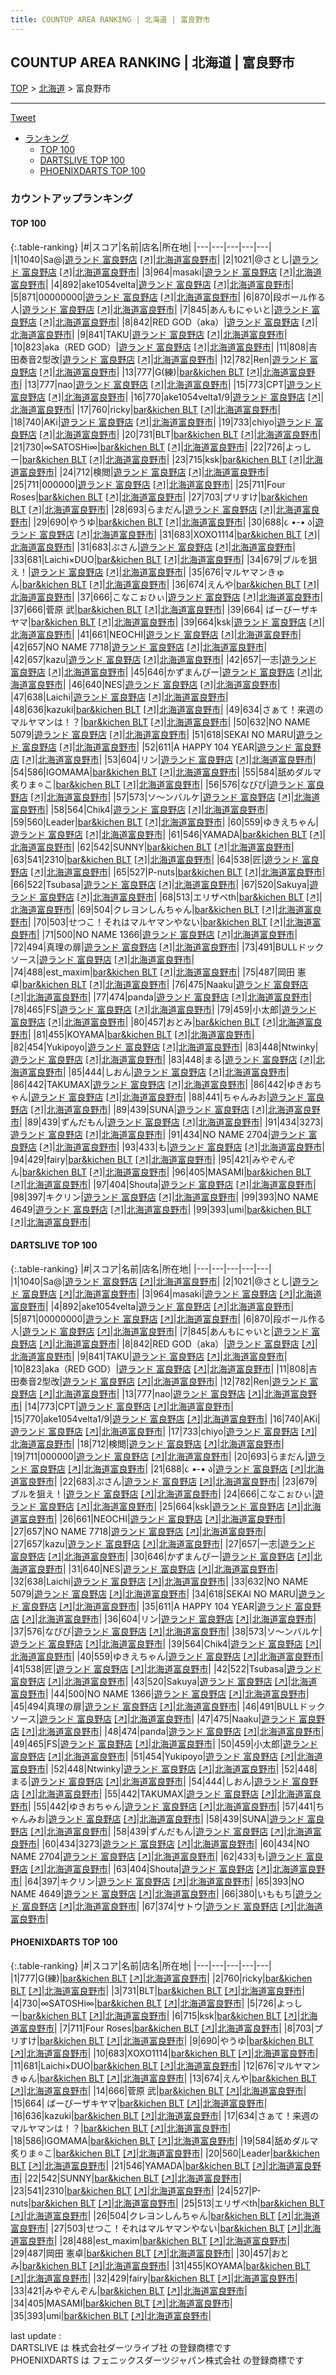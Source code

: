 ```yaml
---
title: COUNTUP AREA RANKING | 北海道 | 富良野市
---
```

## COUNTUP AREA RANKING | 北海道 | 富良野市

[TOP](/darts/rank/) > [北海道](/darts/rank/北海道/) > 富良野市

___

<a href="https://twitter.com/share?ref_src=twsrc%5Etfw" data-text="COUNTUP AREA RANKING | 北海道富良野市" class="twitter-share-button" data-hashtags="DARTSLIVE,PHOENIXDARTS,darts,ダーツ" data-show-count="false">Tweet</a>

* [ランキング](#カウントアップランキング)
    * [TOP 100](#top-100)
    * [DARTSLIVE TOP 100](#dartslive-top-100)
    * [PHOENIXDARTS TOP 100](#phoenixdarts-top-100)

### カウントアップランキング

#### TOP 100



{:.table-ranking}
|#|スコア|名前|店名|所在地|
|---|---|---|---|---|
|1|1040|<span class="rank-name-dl">Sa@</span>|<a href="/darts/rank/shops/1270241c1c98ce7f0d9b047a20a7ba1e.html">遊ランド 富良野店</a> <a href="https://search.dartslive.com/jp/shop/1270241c1c98ce7f0d9b047a20a7ba1e">[↗]</a>|<a href="/darts/rank/北海道/富良野市">北海道富良野市</a>|
|2|1021|<span class="rank-name-dl">@さとし</span>|<a href="/darts/rank/shops/1270241c1c98ce7f0d9b047a20a7ba1e.html">遊ランド 富良野店</a> <a href="https://search.dartslive.com/jp/shop/1270241c1c98ce7f0d9b047a20a7ba1e">[↗]</a>|<a href="/darts/rank/北海道/富良野市">北海道富良野市</a>|
|3|964|<span class="rank-name-dl">masaki</span>|<a href="/darts/rank/shops/1270241c1c98ce7f0d9b047a20a7ba1e.html">遊ランド 富良野店</a> <a href="https://search.dartslive.com/jp/shop/1270241c1c98ce7f0d9b047a20a7ba1e">[↗]</a>|<a href="/darts/rank/北海道/富良野市">北海道富良野市</a>|
|4|892|<span class="rank-name-dl">ake1054velta</span>|<a href="/darts/rank/shops/1270241c1c98ce7f0d9b047a20a7ba1e.html">遊ランド 富良野店</a> <a href="https://search.dartslive.com/jp/shop/1270241c1c98ce7f0d9b047a20a7ba1e">[↗]</a>|<a href="/darts/rank/北海道/富良野市">北海道富良野市</a>|
|5|871|<span class="rank-name-dl">00000000</span>|<a href="/darts/rank/shops/1270241c1c98ce7f0d9b047a20a7ba1e.html">遊ランド 富良野店</a> <a href="https://search.dartslive.com/jp/shop/1270241c1c98ce7f0d9b047a20a7ba1e">[↗]</a>|<a href="/darts/rank/北海道/富良野市">北海道富良野市</a>|
|6|870|<span class="rank-name-dl">段ボール作る人</span>|<a href="/darts/rank/shops/1270241c1c98ce7f0d9b047a20a7ba1e.html">遊ランド 富良野店</a> <a href="https://search.dartslive.com/jp/shop/1270241c1c98ce7f0d9b047a20a7ba1e">[↗]</a>|<a href="/darts/rank/北海道/富良野市">北海道富良野市</a>|
|7|845|<span class="rank-name-dl">あんもにゃいと</span>|<a href="/darts/rank/shops/1270241c1c98ce7f0d9b047a20a7ba1e.html">遊ランド 富良野店</a> <a href="https://search.dartslive.com/jp/shop/1270241c1c98ce7f0d9b047a20a7ba1e">[↗]</a>|<a href="/darts/rank/北海道/富良野市">北海道富良野市</a>|
|8|842|<span class="rank-name-dl">RED GOD（aka）</span>|<a href="/darts/rank/shops/1270241c1c98ce7f0d9b047a20a7ba1e.html">遊ランド 富良野店</a> <a href="https://search.dartslive.com/jp/shop/1270241c1c98ce7f0d9b047a20a7ba1e">[↗]</a>|<a href="/darts/rank/北海道/富良野市">北海道富良野市</a>|
|9|841|<span class="rank-name-dl">TAKU</span>|<a href="/darts/rank/shops/1270241c1c98ce7f0d9b047a20a7ba1e.html">遊ランド 富良野店</a> <a href="https://search.dartslive.com/jp/shop/1270241c1c98ce7f0d9b047a20a7ba1e">[↗]</a>|<a href="/darts/rank/北海道/富良野市">北海道富良野市</a>|
|10|823|<span class="rank-name-dl">aka（RED GOD）</span>|<a href="/darts/rank/shops/1270241c1c98ce7f0d9b047a20a7ba1e.html">遊ランド 富良野店</a> <a href="https://search.dartslive.com/jp/shop/1270241c1c98ce7f0d9b047a20a7ba1e">[↗]</a>|<a href="/darts/rank/北海道/富良野市">北海道富良野市</a>|
|11|808|<span class="rank-name-dl">吉田奏音2型改</span>|<a href="/darts/rank/shops/1270241c1c98ce7f0d9b047a20a7ba1e.html">遊ランド 富良野店</a> <a href="https://search.dartslive.com/jp/shop/1270241c1c98ce7f0d9b047a20a7ba1e">[↗]</a>|<a href="/darts/rank/北海道/富良野市">北海道富良野市</a>|
|12|782|<span class="rank-name-dl">Ren</span>|<a href="/darts/rank/shops/1270241c1c98ce7f0d9b047a20a7ba1e.html">遊ランド 富良野店</a> <a href="https://search.dartslive.com/jp/shop/1270241c1c98ce7f0d9b047a20a7ba1e">[↗]</a>|<a href="/darts/rank/北海道/富良野市">北海道富良野市</a>|
|13|777|<span class="rank-name-pd">G(練)</span>|<a href="/darts/rank/shops/10642.html">bar&kichen BLT</a> <a href="https://vs.phoenixdarts.com/jp/shop/shopDetailInfo/s_10642?s_seq=10642">[↗]</a>|<a href="/darts/rank/北海道/富良野市">北海道富良野市</a>|
|13|777|<span class="rank-name-dl">nao</span>|<a href="/darts/rank/shops/1270241c1c98ce7f0d9b047a20a7ba1e.html">遊ランド 富良野店</a> <a href="https://search.dartslive.com/jp/shop/1270241c1c98ce7f0d9b047a20a7ba1e">[↗]</a>|<a href="/darts/rank/北海道/富良野市">北海道富良野市</a>|
|15|773|<span class="rank-name-dl">CPT</span>|<a href="/darts/rank/shops/1270241c1c98ce7f0d9b047a20a7ba1e.html">遊ランド 富良野店</a> <a href="https://search.dartslive.com/jp/shop/1270241c1c98ce7f0d9b047a20a7ba1e">[↗]</a>|<a href="/darts/rank/北海道/富良野市">北海道富良野市</a>|
|16|770|<span class="rank-name-dl">ake1054velta1/9</span>|<a href="/darts/rank/shops/1270241c1c98ce7f0d9b047a20a7ba1e.html">遊ランド 富良野店</a> <a href="https://search.dartslive.com/jp/shop/1270241c1c98ce7f0d9b047a20a7ba1e">[↗]</a>|<a href="/darts/rank/北海道/富良野市">北海道富良野市</a>|
|17|760|<span class="rank-name-pd">ricky</span>|<a href="/darts/rank/shops/10642.html">bar&kichen BLT</a> <a href="https://vs.phoenixdarts.com/jp/shop/shopDetailInfo/s_10642?s_seq=10642">[↗]</a>|<a href="/darts/rank/北海道/富良野市">北海道富良野市</a>|
|18|740|<span class="rank-name-dl">AKi</span>|<a href="/darts/rank/shops/1270241c1c98ce7f0d9b047a20a7ba1e.html">遊ランド 富良野店</a> <a href="https://search.dartslive.com/jp/shop/1270241c1c98ce7f0d9b047a20a7ba1e">[↗]</a>|<a href="/darts/rank/北海道/富良野市">北海道富良野市</a>|
|19|733|<span class="rank-name-dl">chiyo</span>|<a href="/darts/rank/shops/1270241c1c98ce7f0d9b047a20a7ba1e.html">遊ランド 富良野店</a> <a href="https://search.dartslive.com/jp/shop/1270241c1c98ce7f0d9b047a20a7ba1e">[↗]</a>|<a href="/darts/rank/北海道/富良野市">北海道富良野市</a>|
|20|731|<span class="rank-name-pd">BLT</span>|<a href="/darts/rank/shops/10642.html">bar&kichen BLT</a> <a href="https://vs.phoenixdarts.com/jp/shop/shopDetailInfo/s_10642?s_seq=10642">[↗]</a>|<a href="/darts/rank/北海道/富良野市">北海道富良野市</a>|
|21|730|<span class="rank-name-pd">∞SATOSHi∞</span>|<a href="/darts/rank/shops/10642.html">bar&kichen BLT</a> <a href="https://vs.phoenixdarts.com/jp/shop/shopDetailInfo/s_10642?s_seq=10642">[↗]</a>|<a href="/darts/rank/北海道/富良野市">北海道富良野市</a>|
|22|726|<span class="rank-name-pd">よっしー</span>|<a href="/darts/rank/shops/10642.html">bar&kichen BLT</a> <a href="https://vs.phoenixdarts.com/jp/shop/shopDetailInfo/s_10642?s_seq=10642">[↗]</a>|<a href="/darts/rank/北海道/富良野市">北海道富良野市</a>|
|23|715|<span class="rank-name-pd">ksk</span>|<a href="/darts/rank/shops/10642.html">bar&kichen BLT</a> <a href="https://vs.phoenixdarts.com/jp/shop/shopDetailInfo/s_10642?s_seq=10642">[↗]</a>|<a href="/darts/rank/北海道/富良野市">北海道富良野市</a>|
|24|712|<span class="rank-name-dl">検閲</span>|<a href="/darts/rank/shops/1270241c1c98ce7f0d9b047a20a7ba1e.html">遊ランド 富良野店</a> <a href="https://search.dartslive.com/jp/shop/1270241c1c98ce7f0d9b047a20a7ba1e">[↗]</a>|<a href="/darts/rank/北海道/富良野市">北海道富良野市</a>|
|25|711|<span class="rank-name-dl">000000</span>|<a href="/darts/rank/shops/1270241c1c98ce7f0d9b047a20a7ba1e.html">遊ランド 富良野店</a> <a href="https://search.dartslive.com/jp/shop/1270241c1c98ce7f0d9b047a20a7ba1e">[↗]</a>|<a href="/darts/rank/北海道/富良野市">北海道富良野市</a>|
|25|711|<span class="rank-name-pd">Four Roses</span>|<a href="/darts/rank/shops/10642.html">bar&kichen BLT</a> <a href="https://vs.phoenixdarts.com/jp/shop/shopDetailInfo/s_10642?s_seq=10642">[↗]</a>|<a href="/darts/rank/北海道/富良野市">北海道富良野市</a>|
|27|703|<span class="rank-name-pd">プリすけ</span>|<a href="/darts/rank/shops/10642.html">bar&kichen BLT</a> <a href="https://vs.phoenixdarts.com/jp/shop/shopDetailInfo/s_10642?s_seq=10642">[↗]</a>|<a href="/darts/rank/北海道/富良野市">北海道富良野市</a>|
|28|693|<span class="rank-name-dl">らまだん</span>|<a href="/darts/rank/shops/1270241c1c98ce7f0d9b047a20a7ba1e.html">遊ランド 富良野店</a> <a href="https://search.dartslive.com/jp/shop/1270241c1c98ce7f0d9b047a20a7ba1e">[↗]</a>|<a href="/darts/rank/北海道/富良野市">北海道富良野市</a>|
|29|690|<span class="rank-name-pd">やうゆ</span>|<a href="/darts/rank/shops/10642.html">bar&kichen BLT</a> <a href="https://vs.phoenixdarts.com/jp/shop/shopDetailInfo/s_10642?s_seq=10642">[↗]</a>|<a href="/darts/rank/北海道/富良野市">北海道富良野市</a>|
|30|688|<span class="rank-name-dl">૮ •-• ა</span>|<a href="/darts/rank/shops/1270241c1c98ce7f0d9b047a20a7ba1e.html">遊ランド 富良野店</a> <a href="https://search.dartslive.com/jp/shop/1270241c1c98ce7f0d9b047a20a7ba1e">[↗]</a>|<a href="/darts/rank/北海道/富良野市">北海道富良野市</a>|
|31|683|<span class="rank-name-pd">XOXO1114</span>|<a href="/darts/rank/shops/10642.html">bar&kichen BLT</a> <a href="https://vs.phoenixdarts.com/jp/shop/shopDetailInfo/s_10642?s_seq=10642">[↗]</a>|<a href="/darts/rank/北海道/富良野市">北海道富良野市</a>|
|31|683|<span class="rank-name-dl">ぷさん</span>|<a href="/darts/rank/shops/1270241c1c98ce7f0d9b047a20a7ba1e.html">遊ランド 富良野店</a> <a href="https://search.dartslive.com/jp/shop/1270241c1c98ce7f0d9b047a20a7ba1e">[↗]</a>|<a href="/darts/rank/北海道/富良野市">北海道富良野市</a>|
|33|681|<span class="rank-name-pd">Laichi×DUO</span>|<a href="/darts/rank/shops/10642.html">bar&kichen BLT</a> <a href="https://vs.phoenixdarts.com/jp/shop/shopDetailInfo/s_10642?s_seq=10642">[↗]</a>|<a href="/darts/rank/北海道/富良野市">北海道富良野市</a>|
|34|679|<span class="rank-name-dl">ブルを狙え！</span>|<a href="/darts/rank/shops/1270241c1c98ce7f0d9b047a20a7ba1e.html">遊ランド 富良野店</a> <a href="https://search.dartslive.com/jp/shop/1270241c1c98ce7f0d9b047a20a7ba1e">[↗]</a>|<a href="/darts/rank/北海道/富良野市">北海道富良野市</a>|
|35|676|<span class="rank-name-pd">マルヤマンきゅん</span>|<a href="/darts/rank/shops/10642.html">bar&kichen BLT</a> <a href="https://vs.phoenixdarts.com/jp/shop/shopDetailInfo/s_10642?s_seq=10642">[↗]</a>|<a href="/darts/rank/北海道/富良野市">北海道富良野市</a>|
|36|674|<span class="rank-name-pd">えんや</span>|<a href="/darts/rank/shops/10642.html">bar&kichen BLT</a> <a href="https://vs.phoenixdarts.com/jp/shop/shopDetailInfo/s_10642?s_seq=10642">[↗]</a>|<a href="/darts/rank/北海道/富良野市">北海道富良野市</a>|
|37|666|<span class="rank-name-dl">こなこぉひぃ</span>|<a href="/darts/rank/shops/1270241c1c98ce7f0d9b047a20a7ba1e.html">遊ランド 富良野店</a> <a href="https://search.dartslive.com/jp/shop/1270241c1c98ce7f0d9b047a20a7ba1e">[↗]</a>|<a href="/darts/rank/北海道/富良野市">北海道富良野市</a>|
|37|666|<span class="rank-name-pd"><span class="pro-icon-pd"></span>菅原 武</span>|<a href="/darts/rank/shops/10642.html">bar&kichen BLT</a> <a href="https://vs.phoenixdarts.com/jp/shop/shopDetailInfo/s_10642?s_seq=10642">[↗]</a>|<a href="/darts/rank/北海道/富良野市">北海道富良野市</a>|
|39|664|<span class="rank-name-pd"> ばーびーザキヤマ</span>|<a href="/darts/rank/shops/10642.html">bar&kichen BLT</a> <a href="https://vs.phoenixdarts.com/jp/shop/shopDetailInfo/s_10642?s_seq=10642">[↗]</a>|<a href="/darts/rank/北海道/富良野市">北海道富良野市</a>|
|39|664|<span class="rank-name-dl">ksk</span>|<a href="/darts/rank/shops/1270241c1c98ce7f0d9b047a20a7ba1e.html">遊ランド 富良野店</a> <a href="https://search.dartslive.com/jp/shop/1270241c1c98ce7f0d9b047a20a7ba1e">[↗]</a>|<a href="/darts/rank/北海道/富良野市">北海道富良野市</a>|
|41|661|<span class="rank-name-dl">NEOCHI</span>|<a href="/darts/rank/shops/1270241c1c98ce7f0d9b047a20a7ba1e.html">遊ランド 富良野店</a> <a href="https://search.dartslive.com/jp/shop/1270241c1c98ce7f0d9b047a20a7ba1e">[↗]</a>|<a href="/darts/rank/北海道/富良野市">北海道富良野市</a>|
|42|657|<span class="rank-name-dl">NO NAME 7718</span>|<a href="/darts/rank/shops/1270241c1c98ce7f0d9b047a20a7ba1e.html">遊ランド 富良野店</a> <a href="https://search.dartslive.com/jp/shop/1270241c1c98ce7f0d9b047a20a7ba1e">[↗]</a>|<a href="/darts/rank/北海道/富良野市">北海道富良野市</a>|
|42|657|<span class="rank-name-dl">kazu</span>|<a href="/darts/rank/shops/1270241c1c98ce7f0d9b047a20a7ba1e.html">遊ランド 富良野店</a> <a href="https://search.dartslive.com/jp/shop/1270241c1c98ce7f0d9b047a20a7ba1e">[↗]</a>|<a href="/darts/rank/北海道/富良野市">北海道富良野市</a>|
|42|657|<span class="rank-name-dl">一志</span>|<a href="/darts/rank/shops/1270241c1c98ce7f0d9b047a20a7ba1e.html">遊ランド 富良野店</a> <a href="https://search.dartslive.com/jp/shop/1270241c1c98ce7f0d9b047a20a7ba1e">[↗]</a>|<a href="/darts/rank/北海道/富良野市">北海道富良野市</a>|
|45|646|<span class="rank-name-dl">かずまんぴー</span>|<a href="/darts/rank/shops/1270241c1c98ce7f0d9b047a20a7ba1e.html">遊ランド 富良野店</a> <a href="https://search.dartslive.com/jp/shop/1270241c1c98ce7f0d9b047a20a7ba1e">[↗]</a>|<a href="/darts/rank/北海道/富良野市">北海道富良野市</a>|
|46|640|<span class="rank-name-dl">NES</span>|<a href="/darts/rank/shops/1270241c1c98ce7f0d9b047a20a7ba1e.html">遊ランド 富良野店</a> <a href="https://search.dartslive.com/jp/shop/1270241c1c98ce7f0d9b047a20a7ba1e">[↗]</a>|<a href="/darts/rank/北海道/富良野市">北海道富良野市</a>|
|47|638|<span class="rank-name-dl">Laichi</span>|<a href="/darts/rank/shops/1270241c1c98ce7f0d9b047a20a7ba1e.html">遊ランド 富良野店</a> <a href="https://search.dartslive.com/jp/shop/1270241c1c98ce7f0d9b047a20a7ba1e">[↗]</a>|<a href="/darts/rank/北海道/富良野市">北海道富良野市</a>|
|48|636|<span class="rank-name-pd">kazuki</span>|<a href="/darts/rank/shops/10642.html">bar&kichen BLT</a> <a href="https://vs.phoenixdarts.com/jp/shop/shopDetailInfo/s_10642?s_seq=10642">[↗]</a>|<a href="/darts/rank/北海道/富良野市">北海道富良野市</a>|
|49|634|<span class="rank-name-pd">さぁて！来週のマルヤマンは！？</span>|<a href="/darts/rank/shops/10642.html">bar&kichen BLT</a> <a href="https://vs.phoenixdarts.com/jp/shop/shopDetailInfo/s_10642?s_seq=10642">[↗]</a>|<a href="/darts/rank/北海道/富良野市">北海道富良野市</a>|
|50|632|<span class="rank-name-dl">NO NAME 5079</span>|<a href="/darts/rank/shops/1270241c1c98ce7f0d9b047a20a7ba1e.html">遊ランド 富良野店</a> <a href="https://search.dartslive.com/jp/shop/1270241c1c98ce7f0d9b047a20a7ba1e">[↗]</a>|<a href="/darts/rank/北海道/富良野市">北海道富良野市</a>|
|51|618|<span class="rank-name-dl">SEKAI NO MARU</span>|<a href="/darts/rank/shops/1270241c1c98ce7f0d9b047a20a7ba1e.html">遊ランド 富良野店</a> <a href="https://search.dartslive.com/jp/shop/1270241c1c98ce7f0d9b047a20a7ba1e">[↗]</a>|<a href="/darts/rank/北海道/富良野市">北海道富良野市</a>|
|52|611|<span class="rank-name-dl">A HAPPY 104 YEAR</span>|<a href="/darts/rank/shops/1270241c1c98ce7f0d9b047a20a7ba1e.html">遊ランド 富良野店</a> <a href="https://search.dartslive.com/jp/shop/1270241c1c98ce7f0d9b047a20a7ba1e">[↗]</a>|<a href="/darts/rank/北海道/富良野市">北海道富良野市</a>|
|53|604|<span class="rank-name-dl">リン</span>|<a href="/darts/rank/shops/1270241c1c98ce7f0d9b047a20a7ba1e.html">遊ランド 富良野店</a> <a href="https://search.dartslive.com/jp/shop/1270241c1c98ce7f0d9b047a20a7ba1e">[↗]</a>|<a href="/darts/rank/北海道/富良野市">北海道富良野市</a>|
|54|586|<span class="rank-name-pd">IGOMAMA</span>|<a href="/darts/rank/shops/10642.html">bar&kichen BLT</a> <a href="https://vs.phoenixdarts.com/jp/shop/shopDetailInfo/s_10642?s_seq=10642">[↗]</a>|<a href="/darts/rank/北海道/富良野市">北海道富良野市</a>|
|55|584|<span class="rank-name-pd">舐めダルマ炙りま⚪︎こ</span>|<a href="/darts/rank/shops/10642.html">bar&kichen BLT</a> <a href="https://vs.phoenixdarts.com/jp/shop/shopDetailInfo/s_10642?s_seq=10642">[↗]</a>|<a href="/darts/rank/北海道/富良野市">北海道富良野市</a>|
|56|576|<span class="rank-name-dl">なびび</span>|<a href="/darts/rank/shops/1270241c1c98ce7f0d9b047a20a7ba1e.html">遊ランド 富良野店</a> <a href="https://search.dartslive.com/jp/shop/1270241c1c98ce7f0d9b047a20a7ba1e">[↗]</a>|<a href="/darts/rank/北海道/富良野市">北海道富良野市</a>|
|57|573|<span class="rank-name-dl">ソ～ンバルケ</span>|<a href="/darts/rank/shops/1270241c1c98ce7f0d9b047a20a7ba1e.html">遊ランド 富良野店</a> <a href="https://search.dartslive.com/jp/shop/1270241c1c98ce7f0d9b047a20a7ba1e">[↗]</a>|<a href="/darts/rank/北海道/富良野市">北海道富良野市</a>|
|58|564|<span class="rank-name-dl">Chik4</span>|<a href="/darts/rank/shops/1270241c1c98ce7f0d9b047a20a7ba1e.html">遊ランド 富良野店</a> <a href="https://search.dartslive.com/jp/shop/1270241c1c98ce7f0d9b047a20a7ba1e">[↗]</a>|<a href="/darts/rank/北海道/富良野市">北海道富良野市</a>|
|59|560|<span class="rank-name-pd">Leader</span>|<a href="/darts/rank/shops/10642.html">bar&kichen BLT</a> <a href="https://vs.phoenixdarts.com/jp/shop/shopDetailInfo/s_10642?s_seq=10642">[↗]</a>|<a href="/darts/rank/北海道/富良野市">北海道富良野市</a>|
|60|559|<span class="rank-name-dl">ゆきえちゃん</span>|<a href="/darts/rank/shops/1270241c1c98ce7f0d9b047a20a7ba1e.html">遊ランド 富良野店</a> <a href="https://search.dartslive.com/jp/shop/1270241c1c98ce7f0d9b047a20a7ba1e">[↗]</a>|<a href="/darts/rank/北海道/富良野市">北海道富良野市</a>|
|61|546|<span class="rank-name-pd">YAMADA</span>|<a href="/darts/rank/shops/10642.html">bar&kichen BLT</a> <a href="https://vs.phoenixdarts.com/jp/shop/shopDetailInfo/s_10642?s_seq=10642">[↗]</a>|<a href="/darts/rank/北海道/富良野市">北海道富良野市</a>|
|62|542|<span class="rank-name-pd">SUNNY</span>|<a href="/darts/rank/shops/10642.html">bar&kichen BLT</a> <a href="https://vs.phoenixdarts.com/jp/shop/shopDetailInfo/s_10642?s_seq=10642">[↗]</a>|<a href="/darts/rank/北海道/富良野市">北海道富良野市</a>|
|63|541|<span class="rank-name-pd">2310</span>|<a href="/darts/rank/shops/10642.html">bar&kichen BLT</a> <a href="https://vs.phoenixdarts.com/jp/shop/shopDetailInfo/s_10642?s_seq=10642">[↗]</a>|<a href="/darts/rank/北海道/富良野市">北海道富良野市</a>|
|64|538|<span class="rank-name-dl">匠</span>|<a href="/darts/rank/shops/1270241c1c98ce7f0d9b047a20a7ba1e.html">遊ランド 富良野店</a> <a href="https://search.dartslive.com/jp/shop/1270241c1c98ce7f0d9b047a20a7ba1e">[↗]</a>|<a href="/darts/rank/北海道/富良野市">北海道富良野市</a>|
|65|527|<span class="rank-name-pd">P-nuts</span>|<a href="/darts/rank/shops/10642.html">bar&kichen BLT</a> <a href="https://vs.phoenixdarts.com/jp/shop/shopDetailInfo/s_10642?s_seq=10642">[↗]</a>|<a href="/darts/rank/北海道/富良野市">北海道富良野市</a>|
|66|522|<span class="rank-name-dl">Tsubasa</span>|<a href="/darts/rank/shops/1270241c1c98ce7f0d9b047a20a7ba1e.html">遊ランド 富良野店</a> <a href="https://search.dartslive.com/jp/shop/1270241c1c98ce7f0d9b047a20a7ba1e">[↗]</a>|<a href="/darts/rank/北海道/富良野市">北海道富良野市</a>|
|67|520|<span class="rank-name-dl">Sakuya</span>|<a href="/darts/rank/shops/1270241c1c98ce7f0d9b047a20a7ba1e.html">遊ランド 富良野店</a> <a href="https://search.dartslive.com/jp/shop/1270241c1c98ce7f0d9b047a20a7ba1e">[↗]</a>|<a href="/darts/rank/北海道/富良野市">北海道富良野市</a>|
|68|513|<span class="rank-name-pd">エリザベth</span>|<a href="/darts/rank/shops/10642.html">bar&kichen BLT</a> <a href="https://vs.phoenixdarts.com/jp/shop/shopDetailInfo/s_10642?s_seq=10642">[↗]</a>|<a href="/darts/rank/北海道/富良野市">北海道富良野市</a>|
|69|504|<span class="rank-name-pd">クレヨンしんちゃん</span>|<a href="/darts/rank/shops/10642.html">bar&kichen BLT</a> <a href="https://vs.phoenixdarts.com/jp/shop/shopDetailInfo/s_10642?s_seq=10642">[↗]</a>|<a href="/darts/rank/北海道/富良野市">北海道富良野市</a>|
|70|503|<span class="rank-name-pd">せつこ！それはマルヤマンやない</span>|<a href="/darts/rank/shops/10642.html">bar&kichen BLT</a> <a href="https://vs.phoenixdarts.com/jp/shop/shopDetailInfo/s_10642?s_seq=10642">[↗]</a>|<a href="/darts/rank/北海道/富良野市">北海道富良野市</a>|
|71|500|<span class="rank-name-dl">NO NAME 1366</span>|<a href="/darts/rank/shops/1270241c1c98ce7f0d9b047a20a7ba1e.html">遊ランド 富良野店</a> <a href="https://search.dartslive.com/jp/shop/1270241c1c98ce7f0d9b047a20a7ba1e">[↗]</a>|<a href="/darts/rank/北海道/富良野市">北海道富良野市</a>|
|72|494|<span class="rank-name-dl">真理の扉</span>|<a href="/darts/rank/shops/1270241c1c98ce7f0d9b047a20a7ba1e.html">遊ランド 富良野店</a> <a href="https://search.dartslive.com/jp/shop/1270241c1c98ce7f0d9b047a20a7ba1e">[↗]</a>|<a href="/darts/rank/北海道/富良野市">北海道富良野市</a>|
|73|491|<span class="rank-name-dl">BULLドックソース</span>|<a href="/darts/rank/shops/1270241c1c98ce7f0d9b047a20a7ba1e.html">遊ランド 富良野店</a> <a href="https://search.dartslive.com/jp/shop/1270241c1c98ce7f0d9b047a20a7ba1e">[↗]</a>|<a href="/darts/rank/北海道/富良野市">北海道富良野市</a>|
|74|488|<span class="rank-name-pd">est_maxim</span>|<a href="/darts/rank/shops/10642.html">bar&kichen BLT</a> <a href="https://vs.phoenixdarts.com/jp/shop/shopDetailInfo/s_10642?s_seq=10642">[↗]</a>|<a href="/darts/rank/北海道/富良野市">北海道富良野市</a>|
|75|487|<span class="rank-name-pd"><span class="pro-icon-pd"></span>岡田 憲卓</span>|<a href="/darts/rank/shops/10642.html">bar&kichen BLT</a> <a href="https://vs.phoenixdarts.com/jp/shop/shopDetailInfo/s_10642?s_seq=10642">[↗]</a>|<a href="/darts/rank/北海道/富良野市">北海道富良野市</a>|
|76|475|<span class="rank-name-dl">Naaku</span>|<a href="/darts/rank/shops/1270241c1c98ce7f0d9b047a20a7ba1e.html">遊ランド 富良野店</a> <a href="https://search.dartslive.com/jp/shop/1270241c1c98ce7f0d9b047a20a7ba1e">[↗]</a>|<a href="/darts/rank/北海道/富良野市">北海道富良野市</a>|
|77|474|<span class="rank-name-dl">panda</span>|<a href="/darts/rank/shops/1270241c1c98ce7f0d9b047a20a7ba1e.html">遊ランド 富良野店</a> <a href="https://search.dartslive.com/jp/shop/1270241c1c98ce7f0d9b047a20a7ba1e">[↗]</a>|<a href="/darts/rank/北海道/富良野市">北海道富良野市</a>|
|78|465|<span class="rank-name-dl">FS</span>|<a href="/darts/rank/shops/1270241c1c98ce7f0d9b047a20a7ba1e.html">遊ランド 富良野店</a> <a href="https://search.dartslive.com/jp/shop/1270241c1c98ce7f0d9b047a20a7ba1e">[↗]</a>|<a href="/darts/rank/北海道/富良野市">北海道富良野市</a>|
|79|459|<span class="rank-name-dl">小太郎</span>|<a href="/darts/rank/shops/1270241c1c98ce7f0d9b047a20a7ba1e.html">遊ランド 富良野店</a> <a href="https://search.dartslive.com/jp/shop/1270241c1c98ce7f0d9b047a20a7ba1e">[↗]</a>|<a href="/darts/rank/北海道/富良野市">北海道富良野市</a>|
|80|457|<span class="rank-name-pd">おとみ</span>|<a href="/darts/rank/shops/10642.html">bar&kichen BLT</a> <a href="https://vs.phoenixdarts.com/jp/shop/shopDetailInfo/s_10642?s_seq=10642">[↗]</a>|<a href="/darts/rank/北海道/富良野市">北海道富良野市</a>|
|81|455|<span class="rank-name-pd">KOYAMA</span>|<a href="/darts/rank/shops/10642.html">bar&kichen BLT</a> <a href="https://vs.phoenixdarts.com/jp/shop/shopDetailInfo/s_10642?s_seq=10642">[↗]</a>|<a href="/darts/rank/北海道/富良野市">北海道富良野市</a>|
|82|454|<span class="rank-name-dl">Yukipoyo</span>|<a href="/darts/rank/shops/1270241c1c98ce7f0d9b047a20a7ba1e.html">遊ランド 富良野店</a> <a href="https://search.dartslive.com/jp/shop/1270241c1c98ce7f0d9b047a20a7ba1e">[↗]</a>|<a href="/darts/rank/北海道/富良野市">北海道富良野市</a>|
|83|448|<span class="rank-name-dl">Ntwinky</span>|<a href="/darts/rank/shops/1270241c1c98ce7f0d9b047a20a7ba1e.html">遊ランド 富良野店</a> <a href="https://search.dartslive.com/jp/shop/1270241c1c98ce7f0d9b047a20a7ba1e">[↗]</a>|<a href="/darts/rank/北海道/富良野市">北海道富良野市</a>|
|83|448|<span class="rank-name-dl">まる</span>|<a href="/darts/rank/shops/1270241c1c98ce7f0d9b047a20a7ba1e.html">遊ランド 富良野店</a> <a href="https://search.dartslive.com/jp/shop/1270241c1c98ce7f0d9b047a20a7ba1e">[↗]</a>|<a href="/darts/rank/北海道/富良野市">北海道富良野市</a>|
|85|444|<span class="rank-name-dl">しおん</span>|<a href="/darts/rank/shops/1270241c1c98ce7f0d9b047a20a7ba1e.html">遊ランド 富良野店</a> <a href="https://search.dartslive.com/jp/shop/1270241c1c98ce7f0d9b047a20a7ba1e">[↗]</a>|<a href="/darts/rank/北海道/富良野市">北海道富良野市</a>|
|86|442|<span class="rank-name-dl">TAKUMAX</span>|<a href="/darts/rank/shops/1270241c1c98ce7f0d9b047a20a7ba1e.html">遊ランド 富良野店</a> <a href="https://search.dartslive.com/jp/shop/1270241c1c98ce7f0d9b047a20a7ba1e">[↗]</a>|<a href="/darts/rank/北海道/富良野市">北海道富良野市</a>|
|86|442|<span class="rank-name-dl">ゆきおちゃん</span>|<a href="/darts/rank/shops/1270241c1c98ce7f0d9b047a20a7ba1e.html">遊ランド 富良野店</a> <a href="https://search.dartslive.com/jp/shop/1270241c1c98ce7f0d9b047a20a7ba1e">[↗]</a>|<a href="/darts/rank/北海道/富良野市">北海道富良野市</a>|
|88|441|<span class="rank-name-dl">ちゃんみお</span>|<a href="/darts/rank/shops/1270241c1c98ce7f0d9b047a20a7ba1e.html">遊ランド 富良野店</a> <a href="https://search.dartslive.com/jp/shop/1270241c1c98ce7f0d9b047a20a7ba1e">[↗]</a>|<a href="/darts/rank/北海道/富良野市">北海道富良野市</a>|
|89|439|<span class="rank-name-dl">SUNA</span>|<a href="/darts/rank/shops/1270241c1c98ce7f0d9b047a20a7ba1e.html">遊ランド 富良野店</a> <a href="https://search.dartslive.com/jp/shop/1270241c1c98ce7f0d9b047a20a7ba1e">[↗]</a>|<a href="/darts/rank/北海道/富良野市">北海道富良野市</a>|
|89|439|<span class="rank-name-dl">ずんだもん</span>|<a href="/darts/rank/shops/1270241c1c98ce7f0d9b047a20a7ba1e.html">遊ランド 富良野店</a> <a href="https://search.dartslive.com/jp/shop/1270241c1c98ce7f0d9b047a20a7ba1e">[↗]</a>|<a href="/darts/rank/北海道/富良野市">北海道富良野市</a>|
|91|434|<span class="rank-name-dl">3273</span>|<a href="/darts/rank/shops/1270241c1c98ce7f0d9b047a20a7ba1e.html">遊ランド 富良野店</a> <a href="https://search.dartslive.com/jp/shop/1270241c1c98ce7f0d9b047a20a7ba1e">[↗]</a>|<a href="/darts/rank/北海道/富良野市">北海道富良野市</a>|
|91|434|<span class="rank-name-dl">NO NAME 2704</span>|<a href="/darts/rank/shops/1270241c1c98ce7f0d9b047a20a7ba1e.html">遊ランド 富良野店</a> <a href="https://search.dartslive.com/jp/shop/1270241c1c98ce7f0d9b047a20a7ba1e">[↗]</a>|<a href="/darts/rank/北海道/富良野市">北海道富良野市</a>|
|93|433|<span class="rank-name-dl">も</span>|<a href="/darts/rank/shops/1270241c1c98ce7f0d9b047a20a7ba1e.html">遊ランド 富良野店</a> <a href="https://search.dartslive.com/jp/shop/1270241c1c98ce7f0d9b047a20a7ba1e">[↗]</a>|<a href="/darts/rank/北海道/富良野市">北海道富良野市</a>|
|94|429|<span class="rank-name-pd">fairy</span>|<a href="/darts/rank/shops/10642.html">bar&kichen BLT</a> <a href="https://vs.phoenixdarts.com/jp/shop/shopDetailInfo/s_10642?s_seq=10642">[↗]</a>|<a href="/darts/rank/北海道/富良野市">北海道富良野市</a>|
|95|421|<span class="rank-name-pd">みやぞんぞん</span>|<a href="/darts/rank/shops/10642.html">bar&kichen BLT</a> <a href="https://vs.phoenixdarts.com/jp/shop/shopDetailInfo/s_10642?s_seq=10642">[↗]</a>|<a href="/darts/rank/北海道/富良野市">北海道富良野市</a>|
|96|405|<span class="rank-name-pd">MASAMI</span>|<a href="/darts/rank/shops/10642.html">bar&kichen BLT</a> <a href="https://vs.phoenixdarts.com/jp/shop/shopDetailInfo/s_10642?s_seq=10642">[↗]</a>|<a href="/darts/rank/北海道/富良野市">北海道富良野市</a>|
|97|404|<span class="rank-name-dl">Shouta</span>|<a href="/darts/rank/shops/1270241c1c98ce7f0d9b047a20a7ba1e.html">遊ランド 富良野店</a> <a href="https://search.dartslive.com/jp/shop/1270241c1c98ce7f0d9b047a20a7ba1e">[↗]</a>|<a href="/darts/rank/北海道/富良野市">北海道富良野市</a>|
|98|397|<span class="rank-name-dl">キクリン</span>|<a href="/darts/rank/shops/1270241c1c98ce7f0d9b047a20a7ba1e.html">遊ランド 富良野店</a> <a href="https://search.dartslive.com/jp/shop/1270241c1c98ce7f0d9b047a20a7ba1e">[↗]</a>|<a href="/darts/rank/北海道/富良野市">北海道富良野市</a>|
|99|393|<span class="rank-name-dl">NO NAME 4649</span>|<a href="/darts/rank/shops/1270241c1c98ce7f0d9b047a20a7ba1e.html">遊ランド 富良野店</a> <a href="https://search.dartslive.com/jp/shop/1270241c1c98ce7f0d9b047a20a7ba1e">[↗]</a>|<a href="/darts/rank/北海道/富良野市">北海道富良野市</a>|
|99|393|<span class="rank-name-pd">umi</span>|<a href="/darts/rank/shops/10642.html">bar&kichen BLT</a> <a href="https://vs.phoenixdarts.com/jp/shop/shopDetailInfo/s_10642?s_seq=10642">[↗]</a>|<a href="/darts/rank/北海道/富良野市">北海道富良野市</a>|


#### DARTSLIVE TOP 100



{:.table-ranking}
|#|スコア|名前|店名|所在地|
|---|---|---|---|---|
|1|1040|<span class="rank-name-dl">Sa@</span>|<a href="/darts/rank/shops/1270241c1c98ce7f0d9b047a20a7ba1e.html">遊ランド 富良野店</a> <a href="https://search.dartslive.com/jp/shop/1270241c1c98ce7f0d9b047a20a7ba1e">[↗]</a>|<a href="/darts/rank/北海道/富良野市">北海道富良野市</a>|
|2|1021|<span class="rank-name-dl">@さとし</span>|<a href="/darts/rank/shops/1270241c1c98ce7f0d9b047a20a7ba1e.html">遊ランド 富良野店</a> <a href="https://search.dartslive.com/jp/shop/1270241c1c98ce7f0d9b047a20a7ba1e">[↗]</a>|<a href="/darts/rank/北海道/富良野市">北海道富良野市</a>|
|3|964|<span class="rank-name-dl">masaki</span>|<a href="/darts/rank/shops/1270241c1c98ce7f0d9b047a20a7ba1e.html">遊ランド 富良野店</a> <a href="https://search.dartslive.com/jp/shop/1270241c1c98ce7f0d9b047a20a7ba1e">[↗]</a>|<a href="/darts/rank/北海道/富良野市">北海道富良野市</a>|
|4|892|<span class="rank-name-dl">ake1054velta</span>|<a href="/darts/rank/shops/1270241c1c98ce7f0d9b047a20a7ba1e.html">遊ランド 富良野店</a> <a href="https://search.dartslive.com/jp/shop/1270241c1c98ce7f0d9b047a20a7ba1e">[↗]</a>|<a href="/darts/rank/北海道/富良野市">北海道富良野市</a>|
|5|871|<span class="rank-name-dl">00000000</span>|<a href="/darts/rank/shops/1270241c1c98ce7f0d9b047a20a7ba1e.html">遊ランド 富良野店</a> <a href="https://search.dartslive.com/jp/shop/1270241c1c98ce7f0d9b047a20a7ba1e">[↗]</a>|<a href="/darts/rank/北海道/富良野市">北海道富良野市</a>|
|6|870|<span class="rank-name-dl">段ボール作る人</span>|<a href="/darts/rank/shops/1270241c1c98ce7f0d9b047a20a7ba1e.html">遊ランド 富良野店</a> <a href="https://search.dartslive.com/jp/shop/1270241c1c98ce7f0d9b047a20a7ba1e">[↗]</a>|<a href="/darts/rank/北海道/富良野市">北海道富良野市</a>|
|7|845|<span class="rank-name-dl">あんもにゃいと</span>|<a href="/darts/rank/shops/1270241c1c98ce7f0d9b047a20a7ba1e.html">遊ランド 富良野店</a> <a href="https://search.dartslive.com/jp/shop/1270241c1c98ce7f0d9b047a20a7ba1e">[↗]</a>|<a href="/darts/rank/北海道/富良野市">北海道富良野市</a>|
|8|842|<span class="rank-name-dl">RED GOD（aka）</span>|<a href="/darts/rank/shops/1270241c1c98ce7f0d9b047a20a7ba1e.html">遊ランド 富良野店</a> <a href="https://search.dartslive.com/jp/shop/1270241c1c98ce7f0d9b047a20a7ba1e">[↗]</a>|<a href="/darts/rank/北海道/富良野市">北海道富良野市</a>|
|9|841|<span class="rank-name-dl">TAKU</span>|<a href="/darts/rank/shops/1270241c1c98ce7f0d9b047a20a7ba1e.html">遊ランド 富良野店</a> <a href="https://search.dartslive.com/jp/shop/1270241c1c98ce7f0d9b047a20a7ba1e">[↗]</a>|<a href="/darts/rank/北海道/富良野市">北海道富良野市</a>|
|10|823|<span class="rank-name-dl">aka（RED GOD）</span>|<a href="/darts/rank/shops/1270241c1c98ce7f0d9b047a20a7ba1e.html">遊ランド 富良野店</a> <a href="https://search.dartslive.com/jp/shop/1270241c1c98ce7f0d9b047a20a7ba1e">[↗]</a>|<a href="/darts/rank/北海道/富良野市">北海道富良野市</a>|
|11|808|<span class="rank-name-dl">吉田奏音2型改</span>|<a href="/darts/rank/shops/1270241c1c98ce7f0d9b047a20a7ba1e.html">遊ランド 富良野店</a> <a href="https://search.dartslive.com/jp/shop/1270241c1c98ce7f0d9b047a20a7ba1e">[↗]</a>|<a href="/darts/rank/北海道/富良野市">北海道富良野市</a>|
|12|782|<span class="rank-name-dl">Ren</span>|<a href="/darts/rank/shops/1270241c1c98ce7f0d9b047a20a7ba1e.html">遊ランド 富良野店</a> <a href="https://search.dartslive.com/jp/shop/1270241c1c98ce7f0d9b047a20a7ba1e">[↗]</a>|<a href="/darts/rank/北海道/富良野市">北海道富良野市</a>|
|13|777|<span class="rank-name-dl">nao</span>|<a href="/darts/rank/shops/1270241c1c98ce7f0d9b047a20a7ba1e.html">遊ランド 富良野店</a> <a href="https://search.dartslive.com/jp/shop/1270241c1c98ce7f0d9b047a20a7ba1e">[↗]</a>|<a href="/darts/rank/北海道/富良野市">北海道富良野市</a>|
|14|773|<span class="rank-name-dl">CPT</span>|<a href="/darts/rank/shops/1270241c1c98ce7f0d9b047a20a7ba1e.html">遊ランド 富良野店</a> <a href="https://search.dartslive.com/jp/shop/1270241c1c98ce7f0d9b047a20a7ba1e">[↗]</a>|<a href="/darts/rank/北海道/富良野市">北海道富良野市</a>|
|15|770|<span class="rank-name-dl">ake1054velta1/9</span>|<a href="/darts/rank/shops/1270241c1c98ce7f0d9b047a20a7ba1e.html">遊ランド 富良野店</a> <a href="https://search.dartslive.com/jp/shop/1270241c1c98ce7f0d9b047a20a7ba1e">[↗]</a>|<a href="/darts/rank/北海道/富良野市">北海道富良野市</a>|
|16|740|<span class="rank-name-dl">AKi</span>|<a href="/darts/rank/shops/1270241c1c98ce7f0d9b047a20a7ba1e.html">遊ランド 富良野店</a> <a href="https://search.dartslive.com/jp/shop/1270241c1c98ce7f0d9b047a20a7ba1e">[↗]</a>|<a href="/darts/rank/北海道/富良野市">北海道富良野市</a>|
|17|733|<span class="rank-name-dl">chiyo</span>|<a href="/darts/rank/shops/1270241c1c98ce7f0d9b047a20a7ba1e.html">遊ランド 富良野店</a> <a href="https://search.dartslive.com/jp/shop/1270241c1c98ce7f0d9b047a20a7ba1e">[↗]</a>|<a href="/darts/rank/北海道/富良野市">北海道富良野市</a>|
|18|712|<span class="rank-name-dl">検閲</span>|<a href="/darts/rank/shops/1270241c1c98ce7f0d9b047a20a7ba1e.html">遊ランド 富良野店</a> <a href="https://search.dartslive.com/jp/shop/1270241c1c98ce7f0d9b047a20a7ba1e">[↗]</a>|<a href="/darts/rank/北海道/富良野市">北海道富良野市</a>|
|19|711|<span class="rank-name-dl">000000</span>|<a href="/darts/rank/shops/1270241c1c98ce7f0d9b047a20a7ba1e.html">遊ランド 富良野店</a> <a href="https://search.dartslive.com/jp/shop/1270241c1c98ce7f0d9b047a20a7ba1e">[↗]</a>|<a href="/darts/rank/北海道/富良野市">北海道富良野市</a>|
|20|693|<span class="rank-name-dl">らまだん</span>|<a href="/darts/rank/shops/1270241c1c98ce7f0d9b047a20a7ba1e.html">遊ランド 富良野店</a> <a href="https://search.dartslive.com/jp/shop/1270241c1c98ce7f0d9b047a20a7ba1e">[↗]</a>|<a href="/darts/rank/北海道/富良野市">北海道富良野市</a>|
|21|688|<span class="rank-name-dl">૮ •-• ა</span>|<a href="/darts/rank/shops/1270241c1c98ce7f0d9b047a20a7ba1e.html">遊ランド 富良野店</a> <a href="https://search.dartslive.com/jp/shop/1270241c1c98ce7f0d9b047a20a7ba1e">[↗]</a>|<a href="/darts/rank/北海道/富良野市">北海道富良野市</a>|
|22|683|<span class="rank-name-dl">ぷさん</span>|<a href="/darts/rank/shops/1270241c1c98ce7f0d9b047a20a7ba1e.html">遊ランド 富良野店</a> <a href="https://search.dartslive.com/jp/shop/1270241c1c98ce7f0d9b047a20a7ba1e">[↗]</a>|<a href="/darts/rank/北海道/富良野市">北海道富良野市</a>|
|23|679|<span class="rank-name-dl">ブルを狙え！</span>|<a href="/darts/rank/shops/1270241c1c98ce7f0d9b047a20a7ba1e.html">遊ランド 富良野店</a> <a href="https://search.dartslive.com/jp/shop/1270241c1c98ce7f0d9b047a20a7ba1e">[↗]</a>|<a href="/darts/rank/北海道/富良野市">北海道富良野市</a>|
|24|666|<span class="rank-name-dl">こなこぉひぃ</span>|<a href="/darts/rank/shops/1270241c1c98ce7f0d9b047a20a7ba1e.html">遊ランド 富良野店</a> <a href="https://search.dartslive.com/jp/shop/1270241c1c98ce7f0d9b047a20a7ba1e">[↗]</a>|<a href="/darts/rank/北海道/富良野市">北海道富良野市</a>|
|25|664|<span class="rank-name-dl">ksk</span>|<a href="/darts/rank/shops/1270241c1c98ce7f0d9b047a20a7ba1e.html">遊ランド 富良野店</a> <a href="https://search.dartslive.com/jp/shop/1270241c1c98ce7f0d9b047a20a7ba1e">[↗]</a>|<a href="/darts/rank/北海道/富良野市">北海道富良野市</a>|
|26|661|<span class="rank-name-dl">NEOCHI</span>|<a href="/darts/rank/shops/1270241c1c98ce7f0d9b047a20a7ba1e.html">遊ランド 富良野店</a> <a href="https://search.dartslive.com/jp/shop/1270241c1c98ce7f0d9b047a20a7ba1e">[↗]</a>|<a href="/darts/rank/北海道/富良野市">北海道富良野市</a>|
|27|657|<span class="rank-name-dl">NO NAME 7718</span>|<a href="/darts/rank/shops/1270241c1c98ce7f0d9b047a20a7ba1e.html">遊ランド 富良野店</a> <a href="https://search.dartslive.com/jp/shop/1270241c1c98ce7f0d9b047a20a7ba1e">[↗]</a>|<a href="/darts/rank/北海道/富良野市">北海道富良野市</a>|
|27|657|<span class="rank-name-dl">kazu</span>|<a href="/darts/rank/shops/1270241c1c98ce7f0d9b047a20a7ba1e.html">遊ランド 富良野店</a> <a href="https://search.dartslive.com/jp/shop/1270241c1c98ce7f0d9b047a20a7ba1e">[↗]</a>|<a href="/darts/rank/北海道/富良野市">北海道富良野市</a>|
|27|657|<span class="rank-name-dl">一志</span>|<a href="/darts/rank/shops/1270241c1c98ce7f0d9b047a20a7ba1e.html">遊ランド 富良野店</a> <a href="https://search.dartslive.com/jp/shop/1270241c1c98ce7f0d9b047a20a7ba1e">[↗]</a>|<a href="/darts/rank/北海道/富良野市">北海道富良野市</a>|
|30|646|<span class="rank-name-dl">かずまんぴー</span>|<a href="/darts/rank/shops/1270241c1c98ce7f0d9b047a20a7ba1e.html">遊ランド 富良野店</a> <a href="https://search.dartslive.com/jp/shop/1270241c1c98ce7f0d9b047a20a7ba1e">[↗]</a>|<a href="/darts/rank/北海道/富良野市">北海道富良野市</a>|
|31|640|<span class="rank-name-dl">NES</span>|<a href="/darts/rank/shops/1270241c1c98ce7f0d9b047a20a7ba1e.html">遊ランド 富良野店</a> <a href="https://search.dartslive.com/jp/shop/1270241c1c98ce7f0d9b047a20a7ba1e">[↗]</a>|<a href="/darts/rank/北海道/富良野市">北海道富良野市</a>|
|32|638|<span class="rank-name-dl">Laichi</span>|<a href="/darts/rank/shops/1270241c1c98ce7f0d9b047a20a7ba1e.html">遊ランド 富良野店</a> <a href="https://search.dartslive.com/jp/shop/1270241c1c98ce7f0d9b047a20a7ba1e">[↗]</a>|<a href="/darts/rank/北海道/富良野市">北海道富良野市</a>|
|33|632|<span class="rank-name-dl">NO NAME 5079</span>|<a href="/darts/rank/shops/1270241c1c98ce7f0d9b047a20a7ba1e.html">遊ランド 富良野店</a> <a href="https://search.dartslive.com/jp/shop/1270241c1c98ce7f0d9b047a20a7ba1e">[↗]</a>|<a href="/darts/rank/北海道/富良野市">北海道富良野市</a>|
|34|618|<span class="rank-name-dl">SEKAI NO MARU</span>|<a href="/darts/rank/shops/1270241c1c98ce7f0d9b047a20a7ba1e.html">遊ランド 富良野店</a> <a href="https://search.dartslive.com/jp/shop/1270241c1c98ce7f0d9b047a20a7ba1e">[↗]</a>|<a href="/darts/rank/北海道/富良野市">北海道富良野市</a>|
|35|611|<span class="rank-name-dl">A HAPPY 104 YEAR</span>|<a href="/darts/rank/shops/1270241c1c98ce7f0d9b047a20a7ba1e.html">遊ランド 富良野店</a> <a href="https://search.dartslive.com/jp/shop/1270241c1c98ce7f0d9b047a20a7ba1e">[↗]</a>|<a href="/darts/rank/北海道/富良野市">北海道富良野市</a>|
|36|604|<span class="rank-name-dl">リン</span>|<a href="/darts/rank/shops/1270241c1c98ce7f0d9b047a20a7ba1e.html">遊ランド 富良野店</a> <a href="https://search.dartslive.com/jp/shop/1270241c1c98ce7f0d9b047a20a7ba1e">[↗]</a>|<a href="/darts/rank/北海道/富良野市">北海道富良野市</a>|
|37|576|<span class="rank-name-dl">なびび</span>|<a href="/darts/rank/shops/1270241c1c98ce7f0d9b047a20a7ba1e.html">遊ランド 富良野店</a> <a href="https://search.dartslive.com/jp/shop/1270241c1c98ce7f0d9b047a20a7ba1e">[↗]</a>|<a href="/darts/rank/北海道/富良野市">北海道富良野市</a>|
|38|573|<span class="rank-name-dl">ソ～ンバルケ</span>|<a href="/darts/rank/shops/1270241c1c98ce7f0d9b047a20a7ba1e.html">遊ランド 富良野店</a> <a href="https://search.dartslive.com/jp/shop/1270241c1c98ce7f0d9b047a20a7ba1e">[↗]</a>|<a href="/darts/rank/北海道/富良野市">北海道富良野市</a>|
|39|564|<span class="rank-name-dl">Chik4</span>|<a href="/darts/rank/shops/1270241c1c98ce7f0d9b047a20a7ba1e.html">遊ランド 富良野店</a> <a href="https://search.dartslive.com/jp/shop/1270241c1c98ce7f0d9b047a20a7ba1e">[↗]</a>|<a href="/darts/rank/北海道/富良野市">北海道富良野市</a>|
|40|559|<span class="rank-name-dl">ゆきえちゃん</span>|<a href="/darts/rank/shops/1270241c1c98ce7f0d9b047a20a7ba1e.html">遊ランド 富良野店</a> <a href="https://search.dartslive.com/jp/shop/1270241c1c98ce7f0d9b047a20a7ba1e">[↗]</a>|<a href="/darts/rank/北海道/富良野市">北海道富良野市</a>|
|41|538|<span class="rank-name-dl">匠</span>|<a href="/darts/rank/shops/1270241c1c98ce7f0d9b047a20a7ba1e.html">遊ランド 富良野店</a> <a href="https://search.dartslive.com/jp/shop/1270241c1c98ce7f0d9b047a20a7ba1e">[↗]</a>|<a href="/darts/rank/北海道/富良野市">北海道富良野市</a>|
|42|522|<span class="rank-name-dl">Tsubasa</span>|<a href="/darts/rank/shops/1270241c1c98ce7f0d9b047a20a7ba1e.html">遊ランド 富良野店</a> <a href="https://search.dartslive.com/jp/shop/1270241c1c98ce7f0d9b047a20a7ba1e">[↗]</a>|<a href="/darts/rank/北海道/富良野市">北海道富良野市</a>|
|43|520|<span class="rank-name-dl">Sakuya</span>|<a href="/darts/rank/shops/1270241c1c98ce7f0d9b047a20a7ba1e.html">遊ランド 富良野店</a> <a href="https://search.dartslive.com/jp/shop/1270241c1c98ce7f0d9b047a20a7ba1e">[↗]</a>|<a href="/darts/rank/北海道/富良野市">北海道富良野市</a>|
|44|500|<span class="rank-name-dl">NO NAME 1366</span>|<a href="/darts/rank/shops/1270241c1c98ce7f0d9b047a20a7ba1e.html">遊ランド 富良野店</a> <a href="https://search.dartslive.com/jp/shop/1270241c1c98ce7f0d9b047a20a7ba1e">[↗]</a>|<a href="/darts/rank/北海道/富良野市">北海道富良野市</a>|
|45|494|<span class="rank-name-dl">真理の扉</span>|<a href="/darts/rank/shops/1270241c1c98ce7f0d9b047a20a7ba1e.html">遊ランド 富良野店</a> <a href="https://search.dartslive.com/jp/shop/1270241c1c98ce7f0d9b047a20a7ba1e">[↗]</a>|<a href="/darts/rank/北海道/富良野市">北海道富良野市</a>|
|46|491|<span class="rank-name-dl">BULLドックソース</span>|<a href="/darts/rank/shops/1270241c1c98ce7f0d9b047a20a7ba1e.html">遊ランド 富良野店</a> <a href="https://search.dartslive.com/jp/shop/1270241c1c98ce7f0d9b047a20a7ba1e">[↗]</a>|<a href="/darts/rank/北海道/富良野市">北海道富良野市</a>|
|47|475|<span class="rank-name-dl">Naaku</span>|<a href="/darts/rank/shops/1270241c1c98ce7f0d9b047a20a7ba1e.html">遊ランド 富良野店</a> <a href="https://search.dartslive.com/jp/shop/1270241c1c98ce7f0d9b047a20a7ba1e">[↗]</a>|<a href="/darts/rank/北海道/富良野市">北海道富良野市</a>|
|48|474|<span class="rank-name-dl">panda</span>|<a href="/darts/rank/shops/1270241c1c98ce7f0d9b047a20a7ba1e.html">遊ランド 富良野店</a> <a href="https://search.dartslive.com/jp/shop/1270241c1c98ce7f0d9b047a20a7ba1e">[↗]</a>|<a href="/darts/rank/北海道/富良野市">北海道富良野市</a>|
|49|465|<span class="rank-name-dl">FS</span>|<a href="/darts/rank/shops/1270241c1c98ce7f0d9b047a20a7ba1e.html">遊ランド 富良野店</a> <a href="https://search.dartslive.com/jp/shop/1270241c1c98ce7f0d9b047a20a7ba1e">[↗]</a>|<a href="/darts/rank/北海道/富良野市">北海道富良野市</a>|
|50|459|<span class="rank-name-dl">小太郎</span>|<a href="/darts/rank/shops/1270241c1c98ce7f0d9b047a20a7ba1e.html">遊ランド 富良野店</a> <a href="https://search.dartslive.com/jp/shop/1270241c1c98ce7f0d9b047a20a7ba1e">[↗]</a>|<a href="/darts/rank/北海道/富良野市">北海道富良野市</a>|
|51|454|<span class="rank-name-dl">Yukipoyo</span>|<a href="/darts/rank/shops/1270241c1c98ce7f0d9b047a20a7ba1e.html">遊ランド 富良野店</a> <a href="https://search.dartslive.com/jp/shop/1270241c1c98ce7f0d9b047a20a7ba1e">[↗]</a>|<a href="/darts/rank/北海道/富良野市">北海道富良野市</a>|
|52|448|<span class="rank-name-dl">Ntwinky</span>|<a href="/darts/rank/shops/1270241c1c98ce7f0d9b047a20a7ba1e.html">遊ランド 富良野店</a> <a href="https://search.dartslive.com/jp/shop/1270241c1c98ce7f0d9b047a20a7ba1e">[↗]</a>|<a href="/darts/rank/北海道/富良野市">北海道富良野市</a>|
|52|448|<span class="rank-name-dl">まる</span>|<a href="/darts/rank/shops/1270241c1c98ce7f0d9b047a20a7ba1e.html">遊ランド 富良野店</a> <a href="https://search.dartslive.com/jp/shop/1270241c1c98ce7f0d9b047a20a7ba1e">[↗]</a>|<a href="/darts/rank/北海道/富良野市">北海道富良野市</a>|
|54|444|<span class="rank-name-dl">しおん</span>|<a href="/darts/rank/shops/1270241c1c98ce7f0d9b047a20a7ba1e.html">遊ランド 富良野店</a> <a href="https://search.dartslive.com/jp/shop/1270241c1c98ce7f0d9b047a20a7ba1e">[↗]</a>|<a href="/darts/rank/北海道/富良野市">北海道富良野市</a>|
|55|442|<span class="rank-name-dl">TAKUMAX</span>|<a href="/darts/rank/shops/1270241c1c98ce7f0d9b047a20a7ba1e.html">遊ランド 富良野店</a> <a href="https://search.dartslive.com/jp/shop/1270241c1c98ce7f0d9b047a20a7ba1e">[↗]</a>|<a href="/darts/rank/北海道/富良野市">北海道富良野市</a>|
|55|442|<span class="rank-name-dl">ゆきおちゃん</span>|<a href="/darts/rank/shops/1270241c1c98ce7f0d9b047a20a7ba1e.html">遊ランド 富良野店</a> <a href="https://search.dartslive.com/jp/shop/1270241c1c98ce7f0d9b047a20a7ba1e">[↗]</a>|<a href="/darts/rank/北海道/富良野市">北海道富良野市</a>|
|57|441|<span class="rank-name-dl">ちゃんみお</span>|<a href="/darts/rank/shops/1270241c1c98ce7f0d9b047a20a7ba1e.html">遊ランド 富良野店</a> <a href="https://search.dartslive.com/jp/shop/1270241c1c98ce7f0d9b047a20a7ba1e">[↗]</a>|<a href="/darts/rank/北海道/富良野市">北海道富良野市</a>|
|58|439|<span class="rank-name-dl">SUNA</span>|<a href="/darts/rank/shops/1270241c1c98ce7f0d9b047a20a7ba1e.html">遊ランド 富良野店</a> <a href="https://search.dartslive.com/jp/shop/1270241c1c98ce7f0d9b047a20a7ba1e">[↗]</a>|<a href="/darts/rank/北海道/富良野市">北海道富良野市</a>|
|58|439|<span class="rank-name-dl">ずんだもん</span>|<a href="/darts/rank/shops/1270241c1c98ce7f0d9b047a20a7ba1e.html">遊ランド 富良野店</a> <a href="https://search.dartslive.com/jp/shop/1270241c1c98ce7f0d9b047a20a7ba1e">[↗]</a>|<a href="/darts/rank/北海道/富良野市">北海道富良野市</a>|
|60|434|<span class="rank-name-dl">3273</span>|<a href="/darts/rank/shops/1270241c1c98ce7f0d9b047a20a7ba1e.html">遊ランド 富良野店</a> <a href="https://search.dartslive.com/jp/shop/1270241c1c98ce7f0d9b047a20a7ba1e">[↗]</a>|<a href="/darts/rank/北海道/富良野市">北海道富良野市</a>|
|60|434|<span class="rank-name-dl">NO NAME 2704</span>|<a href="/darts/rank/shops/1270241c1c98ce7f0d9b047a20a7ba1e.html">遊ランド 富良野店</a> <a href="https://search.dartslive.com/jp/shop/1270241c1c98ce7f0d9b047a20a7ba1e">[↗]</a>|<a href="/darts/rank/北海道/富良野市">北海道富良野市</a>|
|62|433|<span class="rank-name-dl">も</span>|<a href="/darts/rank/shops/1270241c1c98ce7f0d9b047a20a7ba1e.html">遊ランド 富良野店</a> <a href="https://search.dartslive.com/jp/shop/1270241c1c98ce7f0d9b047a20a7ba1e">[↗]</a>|<a href="/darts/rank/北海道/富良野市">北海道富良野市</a>|
|63|404|<span class="rank-name-dl">Shouta</span>|<a href="/darts/rank/shops/1270241c1c98ce7f0d9b047a20a7ba1e.html">遊ランド 富良野店</a> <a href="https://search.dartslive.com/jp/shop/1270241c1c98ce7f0d9b047a20a7ba1e">[↗]</a>|<a href="/darts/rank/北海道/富良野市">北海道富良野市</a>|
|64|397|<span class="rank-name-dl">キクリン</span>|<a href="/darts/rank/shops/1270241c1c98ce7f0d9b047a20a7ba1e.html">遊ランド 富良野店</a> <a href="https://search.dartslive.com/jp/shop/1270241c1c98ce7f0d9b047a20a7ba1e">[↗]</a>|<a href="/darts/rank/北海道/富良野市">北海道富良野市</a>|
|65|393|<span class="rank-name-dl">NO NAME 4649</span>|<a href="/darts/rank/shops/1270241c1c98ce7f0d9b047a20a7ba1e.html">遊ランド 富良野店</a> <a href="https://search.dartslive.com/jp/shop/1270241c1c98ce7f0d9b047a20a7ba1e">[↗]</a>|<a href="/darts/rank/北海道/富良野市">北海道富良野市</a>|
|66|380|<span class="rank-name-dl">いももち</span>|<a href="/darts/rank/shops/1270241c1c98ce7f0d9b047a20a7ba1e.html">遊ランド 富良野店</a> <a href="https://search.dartslive.com/jp/shop/1270241c1c98ce7f0d9b047a20a7ba1e">[↗]</a>|<a href="/darts/rank/北海道/富良野市">北海道富良野市</a>|
|67|374|<span class="rank-name-dl">サトウ</span>|<a href="/darts/rank/shops/1270241c1c98ce7f0d9b047a20a7ba1e.html">遊ランド 富良野店</a> <a href="https://search.dartslive.com/jp/shop/1270241c1c98ce7f0d9b047a20a7ba1e">[↗]</a>|<a href="/darts/rank/北海道/富良野市">北海道富良野市</a>|


#### PHOENIXDARTS TOP 100



{:.table-ranking}
|#|スコア|名前|店名|所在地|
|---|---|---|---|---|
|1|777|<span class="rank-name-pd">G(練)</span>|<a href="/darts/rank/shops/10642.html">bar&kichen BLT</a> <a href="https://vs.phoenixdarts.com/jp/shop/shopDetailInfo/s_10642?s_seq=10642">[↗]</a>|<a href="/darts/rank/北海道/富良野市">北海道富良野市</a>|
|2|760|<span class="rank-name-pd">ricky</span>|<a href="/darts/rank/shops/10642.html">bar&kichen BLT</a> <a href="https://vs.phoenixdarts.com/jp/shop/shopDetailInfo/s_10642?s_seq=10642">[↗]</a>|<a href="/darts/rank/北海道/富良野市">北海道富良野市</a>|
|3|731|<span class="rank-name-pd">BLT</span>|<a href="/darts/rank/shops/10642.html">bar&kichen BLT</a> <a href="https://vs.phoenixdarts.com/jp/shop/shopDetailInfo/s_10642?s_seq=10642">[↗]</a>|<a href="/darts/rank/北海道/富良野市">北海道富良野市</a>|
|4|730|<span class="rank-name-pd">∞SATOSHi∞</span>|<a href="/darts/rank/shops/10642.html">bar&kichen BLT</a> <a href="https://vs.phoenixdarts.com/jp/shop/shopDetailInfo/s_10642?s_seq=10642">[↗]</a>|<a href="/darts/rank/北海道/富良野市">北海道富良野市</a>|
|5|726|<span class="rank-name-pd">よっしー</span>|<a href="/darts/rank/shops/10642.html">bar&kichen BLT</a> <a href="https://vs.phoenixdarts.com/jp/shop/shopDetailInfo/s_10642?s_seq=10642">[↗]</a>|<a href="/darts/rank/北海道/富良野市">北海道富良野市</a>|
|6|715|<span class="rank-name-pd">ksk</span>|<a href="/darts/rank/shops/10642.html">bar&kichen BLT</a> <a href="https://vs.phoenixdarts.com/jp/shop/shopDetailInfo/s_10642?s_seq=10642">[↗]</a>|<a href="/darts/rank/北海道/富良野市">北海道富良野市</a>|
|7|711|<span class="rank-name-pd">Four Roses</span>|<a href="/darts/rank/shops/10642.html">bar&kichen BLT</a> <a href="https://vs.phoenixdarts.com/jp/shop/shopDetailInfo/s_10642?s_seq=10642">[↗]</a>|<a href="/darts/rank/北海道/富良野市">北海道富良野市</a>|
|8|703|<span class="rank-name-pd">プリすけ</span>|<a href="/darts/rank/shops/10642.html">bar&kichen BLT</a> <a href="https://vs.phoenixdarts.com/jp/shop/shopDetailInfo/s_10642?s_seq=10642">[↗]</a>|<a href="/darts/rank/北海道/富良野市">北海道富良野市</a>|
|9|690|<span class="rank-name-pd">やうゆ</span>|<a href="/darts/rank/shops/10642.html">bar&kichen BLT</a> <a href="https://vs.phoenixdarts.com/jp/shop/shopDetailInfo/s_10642?s_seq=10642">[↗]</a>|<a href="/darts/rank/北海道/富良野市">北海道富良野市</a>|
|10|683|<span class="rank-name-pd">XOXO1114</span>|<a href="/darts/rank/shops/10642.html">bar&kichen BLT</a> <a href="https://vs.phoenixdarts.com/jp/shop/shopDetailInfo/s_10642?s_seq=10642">[↗]</a>|<a href="/darts/rank/北海道/富良野市">北海道富良野市</a>|
|11|681|<span class="rank-name-pd">Laichi×DUO</span>|<a href="/darts/rank/shops/10642.html">bar&kichen BLT</a> <a href="https://vs.phoenixdarts.com/jp/shop/shopDetailInfo/s_10642?s_seq=10642">[↗]</a>|<a href="/darts/rank/北海道/富良野市">北海道富良野市</a>|
|12|676|<span class="rank-name-pd">マルヤマンきゅん</span>|<a href="/darts/rank/shops/10642.html">bar&kichen BLT</a> <a href="https://vs.phoenixdarts.com/jp/shop/shopDetailInfo/s_10642?s_seq=10642">[↗]</a>|<a href="/darts/rank/北海道/富良野市">北海道富良野市</a>|
|13|674|<span class="rank-name-pd">えんや</span>|<a href="/darts/rank/shops/10642.html">bar&kichen BLT</a> <a href="https://vs.phoenixdarts.com/jp/shop/shopDetailInfo/s_10642?s_seq=10642">[↗]</a>|<a href="/darts/rank/北海道/富良野市">北海道富良野市</a>|
|14|666|<span class="rank-name-pd"><span class="pro-icon-pd"></span>菅原 武</span>|<a href="/darts/rank/shops/10642.html">bar&kichen BLT</a> <a href="https://vs.phoenixdarts.com/jp/shop/shopDetailInfo/s_10642?s_seq=10642">[↗]</a>|<a href="/darts/rank/北海道/富良野市">北海道富良野市</a>|
|15|664|<span class="rank-name-pd"> ばーびーザキヤマ</span>|<a href="/darts/rank/shops/10642.html">bar&kichen BLT</a> <a href="https://vs.phoenixdarts.com/jp/shop/shopDetailInfo/s_10642?s_seq=10642">[↗]</a>|<a href="/darts/rank/北海道/富良野市">北海道富良野市</a>|
|16|636|<span class="rank-name-pd">kazuki</span>|<a href="/darts/rank/shops/10642.html">bar&kichen BLT</a> <a href="https://vs.phoenixdarts.com/jp/shop/shopDetailInfo/s_10642?s_seq=10642">[↗]</a>|<a href="/darts/rank/北海道/富良野市">北海道富良野市</a>|
|17|634|<span class="rank-name-pd">さぁて！来週のマルヤマンは！？</span>|<a href="/darts/rank/shops/10642.html">bar&kichen BLT</a> <a href="https://vs.phoenixdarts.com/jp/shop/shopDetailInfo/s_10642?s_seq=10642">[↗]</a>|<a href="/darts/rank/北海道/富良野市">北海道富良野市</a>|
|18|586|<span class="rank-name-pd">IGOMAMA</span>|<a href="/darts/rank/shops/10642.html">bar&kichen BLT</a> <a href="https://vs.phoenixdarts.com/jp/shop/shopDetailInfo/s_10642?s_seq=10642">[↗]</a>|<a href="/darts/rank/北海道/富良野市">北海道富良野市</a>|
|19|584|<span class="rank-name-pd">舐めダルマ炙りま⚪︎こ</span>|<a href="/darts/rank/shops/10642.html">bar&kichen BLT</a> <a href="https://vs.phoenixdarts.com/jp/shop/shopDetailInfo/s_10642?s_seq=10642">[↗]</a>|<a href="/darts/rank/北海道/富良野市">北海道富良野市</a>|
|20|560|<span class="rank-name-pd">Leader</span>|<a href="/darts/rank/shops/10642.html">bar&kichen BLT</a> <a href="https://vs.phoenixdarts.com/jp/shop/shopDetailInfo/s_10642?s_seq=10642">[↗]</a>|<a href="/darts/rank/北海道/富良野市">北海道富良野市</a>|
|21|546|<span class="rank-name-pd">YAMADA</span>|<a href="/darts/rank/shops/10642.html">bar&kichen BLT</a> <a href="https://vs.phoenixdarts.com/jp/shop/shopDetailInfo/s_10642?s_seq=10642">[↗]</a>|<a href="/darts/rank/北海道/富良野市">北海道富良野市</a>|
|22|542|<span class="rank-name-pd">SUNNY</span>|<a href="/darts/rank/shops/10642.html">bar&kichen BLT</a> <a href="https://vs.phoenixdarts.com/jp/shop/shopDetailInfo/s_10642?s_seq=10642">[↗]</a>|<a href="/darts/rank/北海道/富良野市">北海道富良野市</a>|
|23|541|<span class="rank-name-pd">2310</span>|<a href="/darts/rank/shops/10642.html">bar&kichen BLT</a> <a href="https://vs.phoenixdarts.com/jp/shop/shopDetailInfo/s_10642?s_seq=10642">[↗]</a>|<a href="/darts/rank/北海道/富良野市">北海道富良野市</a>|
|24|527|<span class="rank-name-pd">P-nuts</span>|<a href="/darts/rank/shops/10642.html">bar&kichen BLT</a> <a href="https://vs.phoenixdarts.com/jp/shop/shopDetailInfo/s_10642?s_seq=10642">[↗]</a>|<a href="/darts/rank/北海道/富良野市">北海道富良野市</a>|
|25|513|<span class="rank-name-pd">エリザベth</span>|<a href="/darts/rank/shops/10642.html">bar&kichen BLT</a> <a href="https://vs.phoenixdarts.com/jp/shop/shopDetailInfo/s_10642?s_seq=10642">[↗]</a>|<a href="/darts/rank/北海道/富良野市">北海道富良野市</a>|
|26|504|<span class="rank-name-pd">クレヨンしんちゃん</span>|<a href="/darts/rank/shops/10642.html">bar&kichen BLT</a> <a href="https://vs.phoenixdarts.com/jp/shop/shopDetailInfo/s_10642?s_seq=10642">[↗]</a>|<a href="/darts/rank/北海道/富良野市">北海道富良野市</a>|
|27|503|<span class="rank-name-pd">せつこ！それはマルヤマンやない</span>|<a href="/darts/rank/shops/10642.html">bar&kichen BLT</a> <a href="https://vs.phoenixdarts.com/jp/shop/shopDetailInfo/s_10642?s_seq=10642">[↗]</a>|<a href="/darts/rank/北海道/富良野市">北海道富良野市</a>|
|28|488|<span class="rank-name-pd">est_maxim</span>|<a href="/darts/rank/shops/10642.html">bar&kichen BLT</a> <a href="https://vs.phoenixdarts.com/jp/shop/shopDetailInfo/s_10642?s_seq=10642">[↗]</a>|<a href="/darts/rank/北海道/富良野市">北海道富良野市</a>|
|29|487|<span class="rank-name-pd"><span class="pro-icon-pd"></span>岡田 憲卓</span>|<a href="/darts/rank/shops/10642.html">bar&kichen BLT</a> <a href="https://vs.phoenixdarts.com/jp/shop/shopDetailInfo/s_10642?s_seq=10642">[↗]</a>|<a href="/darts/rank/北海道/富良野市">北海道富良野市</a>|
|30|457|<span class="rank-name-pd">おとみ</span>|<a href="/darts/rank/shops/10642.html">bar&kichen BLT</a> <a href="https://vs.phoenixdarts.com/jp/shop/shopDetailInfo/s_10642?s_seq=10642">[↗]</a>|<a href="/darts/rank/北海道/富良野市">北海道富良野市</a>|
|31|455|<span class="rank-name-pd">KOYAMA</span>|<a href="/darts/rank/shops/10642.html">bar&kichen BLT</a> <a href="https://vs.phoenixdarts.com/jp/shop/shopDetailInfo/s_10642?s_seq=10642">[↗]</a>|<a href="/darts/rank/北海道/富良野市">北海道富良野市</a>|
|32|429|<span class="rank-name-pd">fairy</span>|<a href="/darts/rank/shops/10642.html">bar&kichen BLT</a> <a href="https://vs.phoenixdarts.com/jp/shop/shopDetailInfo/s_10642?s_seq=10642">[↗]</a>|<a href="/darts/rank/北海道/富良野市">北海道富良野市</a>|
|33|421|<span class="rank-name-pd">みやぞんぞん</span>|<a href="/darts/rank/shops/10642.html">bar&kichen BLT</a> <a href="https://vs.phoenixdarts.com/jp/shop/shopDetailInfo/s_10642?s_seq=10642">[↗]</a>|<a href="/darts/rank/北海道/富良野市">北海道富良野市</a>|
|34|405|<span class="rank-name-pd">MASAMI</span>|<a href="/darts/rank/shops/10642.html">bar&kichen BLT</a> <a href="https://vs.phoenixdarts.com/jp/shop/shopDetailInfo/s_10642?s_seq=10642">[↗]</a>|<a href="/darts/rank/北海道/富良野市">北海道富良野市</a>|
|35|393|<span class="rank-name-pd">umi</span>|<a href="/darts/rank/shops/10642.html">bar&kichen BLT</a> <a href="https://vs.phoenixdarts.com/jp/shop/shopDetailInfo/s_10642?s_seq=10642">[↗]</a>|<a href="/darts/rank/北海道/富良野市">北海道富良野市</a>|


<div class="footer border-top border-gray-light mt-5 pt-3 text-right text-gray">
    last update : <span style="font-weight: italic" id="foot_last_modified"></span><br />
    DARTSLIVE は 株式会社ダーツライブ社 の登録商標です<br />
    PHOENIXDARTS は フェニックスダーツジャパン株式会社 の登録商標です<br />
</div>

<script src="https://cdnjs.cloudflare.com/ajax/libs/jquery.tablesorter/2.31.3/js/jquery.tablesorter.min.js" integrity="sha512-qzgd5cYSZcosqpzpn7zF2ZId8f/8CHmFKZ8j7mU4OUXTNRd5g+ZHBPsgKEwoqxCtdQvExE5LprwwPAgoicguNg==" crossorigin="anonymous" referrerpolicy="no-referrer"></script>
<link rel="stylesheet" href="https://cdnjs.cloudflare.com/ajax/libs/jquery.tablesorter/2.31.3/css/theme.default.min.css" integrity="sha512-wghhOJkjQX0Lh3NSWvNKeZ0ZpNn+SPVXX1Qyc9OCaogADktxrBiBdKGDoqVUOyhStvMBmJQ8ZdMHiR3wuEq8+w==" crossorigin="anonymous" referrerpolicy="no-referrer" />
<script>
$(function() {
    $(".table-ranking").tablesorter({sortList:[[0, 0]]});
    $("#foot_last_modified").text(formatDate(new Date(document.lastModified), 'yyyy-MM-dd HH:mm:ss'));
});
</script>

<script async src="https://platform.twitter.com/widgets.js" charset="utf-8"></script>